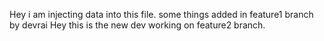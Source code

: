 Hey i am injecting data into this file.
some things added in feature1 branch by devrai
Hey this is the new dev working on feature2 branch.